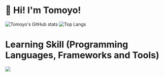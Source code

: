 # 👋 Hi! I'm Tomoyo!
![Tomoyo's GitHub stats](https://github-readme-stats.vercel.app/api?username=1080tomoyo&show&count_private=true_icons=true)
![Top Langs](https://github-readme-stats.vercel.app/api/top-langs/?username=1080tomoyo&layout=compact&count_private=true)


# Learning Skill (Programming Languages, Frameworks and Tools)

<img src="https://skillicons.dev/icons?i=react,nextjs,ts,vue,js,nodejs,nuxtjs,nestjs,redux,webpack,npm,babel,aws,firebase,git,github,html,css,jquery,vscode,docker,php,laravel,mysql,ruby,rails,wordpress,illustrator,photoshop,figma"/>

